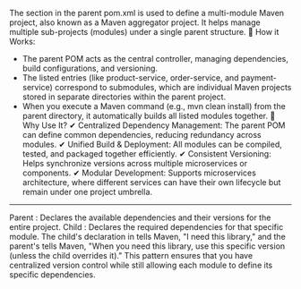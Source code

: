 The <modules> section in the parent pom.xml is used to define a multi-module Maven project, also known as a Maven aggregator project. It helps manage multiple sub-projects (modules) under a single parent structure.
🔹 How it Works:
- The parent POM acts as the central controller, managing dependencies, build configurations, and versioning.
- The listed <module> entries (like product-service, order-service, and payment-service) correspond to submodules, which are individual Maven projects stored in separate directories within the parent project.
- When you execute a Maven command (e.g., mvn clean install) from the parent directory, it automatically builds all listed modules together.
  🔹 Why Use It?
  ✔ Centralized Dependency Management: The parent POM can define common dependencies, reducing redundancy across modules.
  ✔ Unified Build & Deployment: All modules can be compiled, tested, and packaged together efficiently.
  ✔ Consistent Versioning: Helps synchronize versions across multiple microservices or components.
  ✔ Modular Development: Supports microservices architecture, where different services can have their own lifecycle but remain under one project umbrella.

--------------------------------
Parent <dependencyManagement>: Declares the available dependencies and their versions for the entire project.
Child <dependencies>: Declares the required dependencies for that specific module.
The child's declaration in <dependencies> tells Maven, "I need this library," and the parent's <dependencyManagement> tells Maven, "When you need this library, use this specific version (unless the child overrides it)."
This pattern ensures that you have centralized version control while still allowing each module to define its specific dependencies.